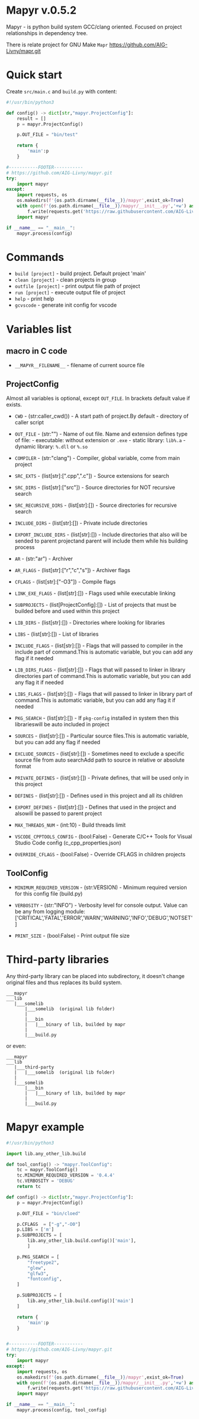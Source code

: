 # Mapyr v.0.5.2

Mapyr - is python build system GCC/clang oriented. Focused on project relationships in dependency tree.

There is relate project for GNU Make `Mapr` https://github.com/AIG-Livny/mapr.git

# Quick start
Create `src/main.c` and `build.py` with content:
```py
#!/usr/bin/python3

def config() -> dict[str,"mapyr.ProjectConfig"]:
    result = []
    p = mapyr.ProjectConfig()

    p.OUT_FILE = "bin/test"

    return {
        'main':p
    }

#-----------FOOTER-----------
# https://github.com/AIG-Livny/mapyr.git
try:
    import mapyr
except:
    import requests, os
    os.makedirs(f'{os.path.dirname(__file__)}/mapyr',exist_ok=True)
    with open(f'{os.path.dirname(__file__)}/mapyr/__init__.py','+w') as f:
        f.write(requests.get('https://raw.githubusercontent.com/AIG-Livny/mapyr/master/__init__.py').text)
    import mapyr

if __name__ == "__main__":
    mapyr.process(config)

```
# Commands
- `build [project]` - build project. Default project 'main'
- `clean [project]` - clean projects in group
- `outfile [project]` - print output file path of project
- `run [project]` - execute output file of project
- `help` - print help
- `gcvscode` - generate init config for vscode

# Variables list

## macro in C code

- `__MAPYR__FILENAME__` - filename of current source file

## ProjectConfig
Almost all variables is optional, except `OUT_FILE`. In brackets default value if exists.

[//]: <start_of_project_config_list>

- `CWD` - (str:caller_cwd()) - A start path of project.By default - directory of caller script

- `OUT_FILE` - (str:"") - Name of out file. Name and extension defines type of file:    - executable: without extension or `.exe`    - static library:	`lib%.a`    - dynamic library:	`%.dll` or `%.so`

- `COMPILER` - (str:"clang") - Compiler, global variable, come from main project

- `SRC_EXTS` - (list[str]:[".cpp",".c"]) - Source extensions for search

- `SRC_DIRS` - (list[str]:["src"]) - Source directories for NOT recursive search

- `SRC_RECURSIVE_DIRS` - (list[str]:[]) - Source directories for recursive search

- `INCLUDE_DIRS` - (list[str]:[]) - Private include directories

- `EXPORT_INCLUDE_DIRS` - (list[str]:[]) - Include directories that also will be sended to parent projectand parent will include them while his building process

- `AR` - (str:"ar") - Archiver

- `AR_FLAGS` - (list[str]:["r","c","s"]) - Archiver flags

- `CFLAGS` - (list[str]:["-O3"]) - Compile flags

- `LINK_EXE_FLAGS` - (list[str]:[]) - Flags used while executable linking

- `SUBPROJECTS` - (list[ProjectConfig]:[]) - List of projects that must be builded before and used within this project

- `LIB_DIRS` - (list[str]:[]) - Directories where looking for libraries

- `LIBS` - (list[str]:[]) - List of libraries

- `INCLUDE_FLAGS` - (list[str]:[]) - Flags that will passed to compiler in the include part of command.This is automatic variable, but you can add any flag if it needed

- `LIB_DIRS_FLAGS` - (list[str]:[]) - Flags that will passed to linker in library directories part of command.This is automatic variable, but you can add any flag it if needed

- `LIBS_FLAGS` - (list[str]:[]) - Flags that will passed to linker in library part of command.This is automatic variable, but you can add any flag it if needed

- `PKG_SEARCH` - (list[str]:[]) - If `pkg-config` installed in system then this librarieswill be auto included in project

- `SOURCES` - (list[str]:[]) - Particular source files.This is automatic variable, but you can add any flag if needed

- `EXCLUDE_SOURCES` - (list[str]:[]) - Sometimes need to exclude a specific source file from auto searchAdd path to source in relative or absolute format

- `PRIVATE_DEFINES` - (list[str]:[]) - Private defines, that will be used only in this project

- `DEFINES` - (list[str]:[]) - Defines used in this project and all its children

- `EXPORT_DEFINES` - (list[str]:[]) - Defines that used in the project and alsowill be passed to parent project

- `MAX_THREADS_NUM` - (int:10) - Build threads limit

- `VSCODE_CPPTOOLS_CONFIG` - (bool:False) - Generate C/C++ Tools for Visual Studio Code config (c_cpp_properties.json)

- `OVERRIDE_CFLAGS` - (bool:False) - Override CFLAGS in children projects

[//]: <end_of_project_config_list>

## ToolConfig

[//]: <start_of_tool_config_list>

- `MINIMUM_REQUIRED_VERSION` - (str:VERSION) - Minimum required version for this config file (build.py)

- `VERBOSITY` - (str:"INFO") - Verbosity level for console output. Value can be any from logging module: ['CRITICAL','FATAL','ERROR','WARN','WARNING','INFO','DEBUG','NOTSET']

- `PRINT_SIZE` - (bool:False) - Print output file size

[//]: <end_of_tool_config_list>

# Third-party libraries
Any third-party library can be placed into subdirectory, it doesn't change original files and thus replaces its build system.
```
___mapyr
___lib
   |___somelib
       |___somelib  (original lib folder)
       |
       |___bin
       |   |___binary of lib, builded by mapr
       |
       |___build.py
```
or even:
```
___mapyr
___lib
   |___third-party
   |   |___somelib  (original lib folder)
   |
   |___somelib
       |___bin
       |   |___binary of lib, builded by mapr
       |
       |___build.py
```

# Mapyr example

```py
#!/usr/bin/python3

import lib.any_other_lib.build

def tool_config() -> "mapyr.ToolConfig":
    tc = mapyr.ToolConfig()
    tc.MINIMUM_REQUIRED_VERSION = '0.4.4'
    tc.VERBOSITY = 'DEBUG'
    return tc

def config() -> dict[str,"mapyr.ProjectConfig"]:
    p = mapyr.ProjectConfig()

    p.OUT_FILE = "bin/cloed"

    p.CFLAGS  = ["-g","-O0"]
    p.LIBS = ['m']
    p.SUBPROJECTS = [
        lib.any_other_lib.build.config()['main'],
        ]

    p.PKG_SEARCH = [
        "freetype2",
        "glew",
        "glfw3",
        "fontconfig",
    ]

    p.SUBPROJECTS = [
        lib.any_other_lib.build.config()['main']
    ]

    return {
        'main':p
    }


#-----------FOOTER-----------
# https://github.com/AIG-Livny/mapyr.git
try:
    import mapyr
except:
    import requests, os
    os.makedirs(f'{os.path.dirname(__file__)}/mapyr',exist_ok=True)
    with open(f'{os.path.dirname(__file__)}/mapyr/__init__.py','+w') as f:
        f.write(requests.get('https://raw.githubusercontent.com/AIG-Livny/mapyr/master/__init__.py').text)
    import mapyr

if __name__ == "__main__":
    mapyr.process(config, tool_config)

```